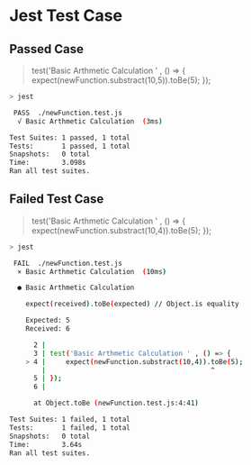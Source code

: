# Jest Test Case



## Passed Case
>test('Basic Arthmetic Calculation ' , () => {
    expect(newFunction.substract(10,5)).toBe(5);
});

```bash
> jest

 PASS  ./newFunction.test.js
  √ Basic Arthmetic Calculation  (3ms)

Test Suites: 1 passed, 1 total
Tests:       1 passed, 1 total
Snapshots:   0 total
Time:        3.098s
Ran all test suites.
```


## Failed Test Case
>test('Basic Arthmetic Calculation ' , () => {
    expect(newFunction.substract(10,4)).toBe(5);
});

```bash
> jest

 FAIL  ./newFunction.test.js
  × Basic Arthmetic Calculation  (10ms)

  ● Basic Arthmetic Calculation

    expect(received).toBe(expected) // Object.is equality

    Expected: 5
    Received: 6

      2 |
      3 | test('Basic Arthmetic Calculation ' , () => {
    > 4 |     expect(newFunction.substract(10,4)).toBe(5);
        |                                         ^
      5 | });
      6 |

      at Object.toBe (newFunction.test.js:4:41)

Test Suites: 1 failed, 1 total
Tests:       1 failed, 1 total
Snapshots:   0 total
Time:        3.64s
Ran all test suites.
```
